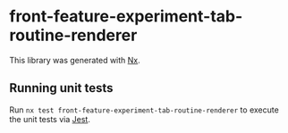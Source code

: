 # front-feature-experiment-tab-routine-renderer

This library was generated with [Nx](https://nx.dev).

## Running unit tests

Run `nx test front-feature-experiment-tab-routine-renderer` to execute the unit tests via [Jest](https://jestjs.io).
